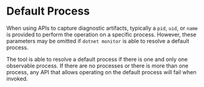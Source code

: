 # Default Process

When using APIs to capture diagnostic artifacts, typically a `pid`, `uid`, or `name` is provided to perform the operation on a specific process. However, these parameters may be omitted if `dotnet monitor` is able to resolve a default process.

The tool is able to resolve a default process if there is one and only one observable process. If there are no processes or there is more than one process, any API that allows operating on the default process will fail when invoked.
